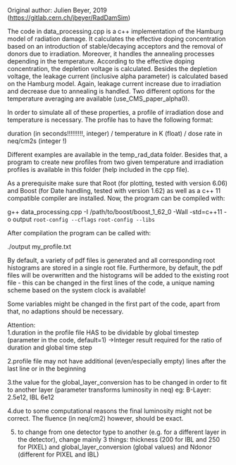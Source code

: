 Original author: Julien Beyer, 2019 (https://gitlab.cern.ch/jbeyer/RadDamSim)

The code in data_processing.cpp is a c++ implementation of the Hamburg model of radiation damage. It calculates the effective doping concentration based on an introduction of stable/decaying acceptors and the removal of donors due to irradiation. Moreover, it handles the annealing processes depending in the temperature. According to the effective doping concentration, the depletion voltage is calculated.
Besides the depletion voltage, the leakage current (inclusive alpha parameter) is calculated based on the Hamburg model. Again, leakage current increase due to irradiation and decrease due to annealing is handled. Two different options for the temperature averaging are available (use_CMS_paper_alpha0).

In order to simulate all of these properties, a profile of irradiation dose and temperature is necessary. The profile has to have the following format:

duration (in seconds!!!!!!!!!, integer) / temperature in K (float) / dose rate in neq/cm2s (integer !)

Different examples are available in the temp_rad_data folder. Besides that, a program to create new profiles from two given temperature and irradiation profiles is available in this folder (help included in the cpp file).

As a prerequisite make sure that Root (for plotting, tested with version 6.06) and Boost (for Date handling, tested with version 1.62) as well as a c++ 11 compatible compiler are installed. Now, the program can be compiled with:

g++ data_processing.cpp -I /path/to/boost/boost_1_62_0 -Wall -std=c++11 -o output `root-config --cflags` `root-config --libs`

After compilation the program can be called with:

./output my_profile.txt

By default, a variety of pdf files is generated and all corresponding root histograms are stored in a single root file. Furthermore, by default, the pdf files will be overwritten and the histograms will be added to the existing root file - this can be changed in the first lines of the code, a unique naming scheme based on the system clock is available!

Some variables might be changed in the first part of the code, apart from that, no adaptions should be necessary.

Attention:  
1.duration in the profile file HAS to be dividable by global timestep (parameter in the code, default=1) ->Integer result required for the ratio of duration and global time step

2.profile file may not have additional (even/especially empty) lines after the last line or in the beginning

3.the value for the global_layer_conversion has to be changed in order to fit to another layer (parameter transforms luminosity in neq) eg: B-Layer: 2.5e12, IBL 6e12

4.due to some computational reasons the final luminosity might not be correct. The fluence (in neq/cm2) however, should be exact.

5. to change from one detector type to another (e.g. for a different layer in the detector), change mainly 3 things: thickness (200 for IBL and 250 for PIXEL) and global_layer_conversion (global values) and Ndonor (different for PIXEL and IBL)
